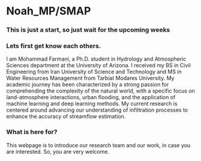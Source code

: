 # Noah_MP/SMAP
### This is just a start, so just wait for the upcoming weeks

### Lets first get know each others.
I am Mohammad Farmani, a Ph.D. student in Hydrology and Atmospheric Sciences department at the University of Arizona. I received my BS in Civil Engineering from Iran University of Science and Technology and MS in Water Resources Management from Tarbiat Modares University. My academic journey has been characterized by a strong passion for comprehending the complexity of the natural world, with a specific focus on land-atmosphere interactions, urban flooding, and the application of machine learning and deep learning methods. My current research is centered around advancing our understanding of infiltration processes to enhance the accuracy of streamflow estimation. 
### What is here for? 
This webpage is to introduce our research team and our work, in case you are interested. So, you are very welcome.
